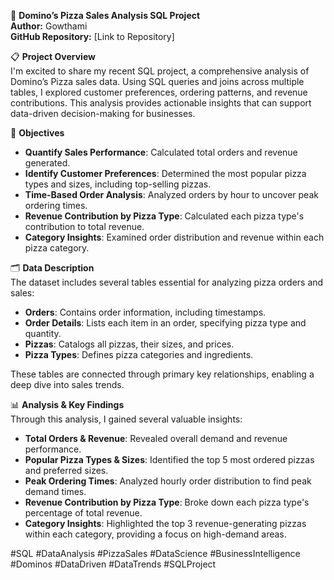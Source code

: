 🍕 **Domino’s Pizza Sales Analysis SQL Project**  
**Author:** Gowthami  
**GitHub Repository:** [Link to Repository]

📋 **Project Overview**  
I'm excited to share my recent SQL project, a comprehensive analysis of Domino’s Pizza sales data. Using SQL queries and joins across multiple tables, I explored customer preferences, ordering patterns, and revenue contributions. This analysis provides actionable insights that can support data-driven decision-making for businesses.

🚀 **Objectives**  
- **Quantify Sales Performance**: Calculated total orders and revenue generated.
- **Identify Customer Preferences**: Determined the most popular pizza types and sizes, including top-selling pizzas.
- **Time-Based Order Analysis**: Analyzed orders by hour to uncover peak ordering times.
- **Revenue Contribution by Pizza Type**: Calculated each pizza type's contribution to total revenue.
- **Category Insights**: Examined order distribution and revenue within each pizza category.

🗂️ **Data Description**  
The dataset includes several tables essential for analyzing pizza orders and sales:

- **Orders**: Contains order information, including timestamps.
- **Order Details**: Lists each item in an order, specifying pizza type and quantity.
- **Pizzas**: Catalogs all pizzas, their sizes, and prices.
- **Pizza Types**: Defines pizza categories and ingredients.

These tables are connected through primary key relationships, enabling a deep dive into sales trends.

📊 **Analysis & Key Findings**  
Through this analysis, I gained several valuable insights:

- **Total Orders & Revenue**: Revealed overall demand and revenue performance.
- **Popular Pizza Types & Sizes**: Identified the top 5 most ordered pizzas and preferred sizes.
- **Peak Ordering Times**: Analyzed hourly order distribution to find peak demand times.
- **Revenue Contribution by Pizza Type**: Broke down each pizza type's percentage of total revenue.
- **Category Insights**: Highlighted the top 3 revenue-generating pizzas within each category, providing a focus on high-demand areas.

#SQL #DataAnalysis #PizzaSales #DataScience #BusinessIntelligence #Dominos #DataDriven #DataTrends #SQLProject 
